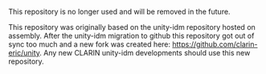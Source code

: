 This repository is no longer used and will be removed in the future. 

This repository was originally based on the unity-idm repository hosted on assembly. After the unity-idm migration to github this repository got out of sync too much and a new fork was created here: https://github.com/clarin-eric/unity. Any new CLARIN unity-idm developments should use this new repository.
